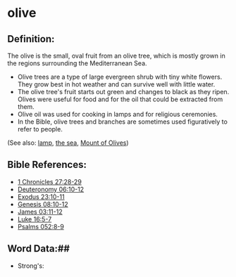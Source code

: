 # olive #

## Definition: ##

The olive is the small, oval fruit from an olive tree, which is mostly grown in the regions surrounding the Mediterranean Sea.

* Olive trees are a type of large evergreen shrub with tiny white flowers. They grow best in hot weather and can survive well with little water.
* The olive tree's fruit starts out green and changes to black as they ripen. Olives were useful for food and for the oil that could be extracted from them.
* Olive oil was used for cooking in lamps and for religious ceremonies.
* In the Bible, olive trees and branches are sometimes used figuratively to refer to people.

(See also: [lamp](../other/lamp.md), [the sea](../other/mediterranean.md), [Mount of Olives](../other/mountofolives.md))

## Bible References: ##

* [1 Chronicles 27:28-29](rc://en/tn/help/1ch/27/28)
* [Deuteronomy 06:10-12](rc://en/tn/help/deu/06/10)
* [Exodus 23:10-11](rc://en/tn/help/exo/23/10)
* [Genesis 08:10-12](rc://en/tn/help/gen/08/10)
* [James 03:11-12](rc://en/tn/help/jas/03/11)
* [Luke 16:5-7](rc://en/tn/help/luk/16/05)
* [Psalms 052:8-9](rc://en/tn/help/psa/052/008)

## Word Data:##

* Strong's: 

